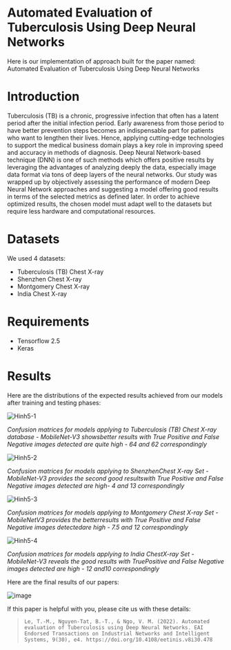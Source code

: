 # Automated Evaluation of Tuberculosis Using Deep Neural Networks

Here is our implementation of approach built for the paper named: Automated Evaluation of Tuberculosis Using Deep Neural Networks

# Introduction 

Tuberculosis (TB) is a chronic, progressive infection that often has a latent period after the initial infection period. Early awareness from those period to have better prevention steps becomes an indispensable part for patients who want to lengthen their lives. Hence, applying cutting-edge technologies to support the medical business domain plays a key role in improving speed and accuracy in methods of diagnosis. Deep Neural Network-based technique (DNN) is one of such methods which offers positive results by leveraging the advantages of analyzing deeply the data, especially image data format via tons of deep layers of the neural networks. Our study was wrapped up by objectively assessing the performance of modern Deep Neural Network approaches and suggesting a model offering good results in terms of the selected metrics as defined later. In order to achieve optimized results, the chosen model must adapt well to the datasets but require less hardware and computational resources.

# Datasets 
We used 4 datasets: 
* Tuberculosis (TB) Chest X-ray
* Shenzhen Chest X-ray
* Montgomery Chest X-ray
* India Chest X-ray

# Requirements
* Tensorflow 2.5
* Keras

# Results

Here are the distributions of the expected results achieved from our models after training and testing phases: 

![Hinh5-1](https://user-images.githubusercontent.com/41055526/165943464-4bf64339-0866-455e-b7b8-8ce39de52bd9.png)

_Confusion  matrices  for  models  applying  to Tuberculosis (TB) Chest X-ray database - MobileNet-V3 showsbetter results with True Positive and False Negative images detected are quite high - 64 and 62 correspondingly_

![Hinh5-2](https://user-images.githubusercontent.com/41055526/165943475-5826e50e-c923-442c-94d3-a69f4ac0f3d9.png)

_Confusion matrices for models applying to ShenzhenChest X-ray Set - MobileNet-V3 provides the second good resultswith True Positive and False Negative images detected are high- 4 and 13 correspondingly_

![Hinh5-3](https://user-images.githubusercontent.com/41055526/165943486-120de360-e96b-4c5e-9381-7c501e5fb03c.png)

_Confusion  matrices  for  models  applying  to Montgomery Chest X-ray Set - MobileNetV3 provides the betterresults with True Positive and False Negative images detectedare high - 7.5 and 12 correspondingly_

![Hinh5-4](https://user-images.githubusercontent.com/41055526/165943497-e8c59354-6c3c-4153-9094-312562b7f8c9.png)

_Confusion matrices for models applying to India ChestX-ray Set - MobileNet-V3 reveals the good results with TruePositive and False Negative images detected are high - 12 and10 correspondingly_

Here are the final results of our papers: 

![image](https://user-images.githubusercontent.com/41055526/165944205-b51e3499-8b6d-4a59-8fcc-2648818ed7f7.png)


If this paper is helpful with you, please cite us with these details: 

> `Le, T.-M., Nguyen-Tat, B.-T., & Ngo, V. M. (2022). Automated evaluation of Tuberculosis using Deep Neural Networks. EAI Endorsed Transactions on Industrial Networks and Intelligent Systems, 9(30), e4. https://doi.org/10.4108/eetinis.v8i30.478`

